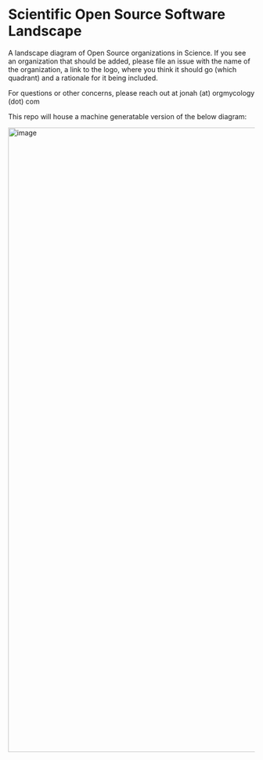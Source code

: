 # Scientific Open Source Software Landscape

A landscape diagram of Open Source organizations in Science. If you see an organization that should be added, please file an issue with the name of the organization, a link to the logo, where you think it should go (which quadrant) and a rationale for it being included. 

For questions or other concerns, please reach out at jonah (at) orgmycology (dot) com

This repo will house a machine generatable version of the below diagram:

<img width="1274" alt="image" src="https://github.com/orgmycology/scienceosslandscape/assets/119403/81dbde3e-dea0-440f-877e-f170d60582f9">



